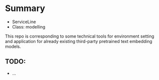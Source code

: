 # Summary
* ServiceLine
* Class: modelling

This repo is corresponding to some technical tools for environment setting and application for already existing 
third-party pretrained text embedding models.

## TODO:
* ...